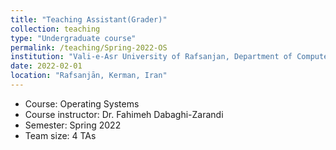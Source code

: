 ```yaml
---
title: "Teaching Assistant(Grader)"
collection: teaching
type: "Undergraduate course"
permalink: /teaching/Spring-2022-OS
institution: "Vali-e-Asr University of Rafsanjan, Department of Computer Engineering"
date: 2022-02-01
location: "Rafsanjān, Kerman, Iran"
---
```


- Course: Operating Systems
- Course instructor: Dr. Fahimeh Dabaghi-Zarandi
- Semester: Spring 2022
- Team size: 4 TAs

